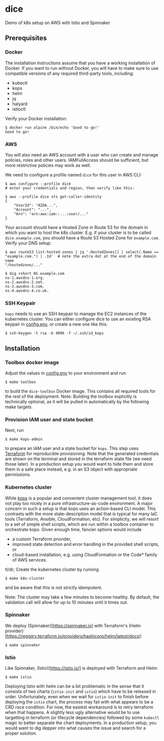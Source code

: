 # dice
Demo of k8s setup on AWS with Istio and Spinnaker

## Prerequisites

### Docker
The installation instructions assume that you have a working installation of Docker. If you want to run without Docker, you will have to make sure to use compatible versions of any required third-party tools, including:

* kubectl
* kops
* helm
* jq
* halyard
* istioctl

Verify your Docker installation:

	$ docker run alpine /bin/echo 'Good to go!'
	Good to go!

### AWS
You will also need an AWS account with a user who can create and manage policies, roles and other users. IAMFullAccess should be sufficient, but more restrictive policies may work as well.

We need to configure a profile named `dice` for this user in AWS CLI:

	$ aws configure --profile dice
	# enter your credentials and region, then verify like this:

	$ aws --profile dice sts get-caller-identity
	{
		"UserId": "AIDA...",
		"Account": "...",
		"Arn": "arn:aws:iam::...:user/..."
	}

Your account should have a Hosted Zone in Route 53 for the domain in which you want to host the k8s cluster. E.g. if your cluster is to be called `dice.example.com`, you should have a Route 53 Hosted Zone for `example.com`. Verify your DNS setup:

	$ aws route53 list-hosted-zones | jq '.HostedZones[] | select(.Name == "example.com.") | .Id'  # note the extra dot at the end of the domain name
	"/hostedzone/..."

	$ dig +short NS example.com
	ns-1.awsdns-1.org.
	ns-2.awsdns-2.net.
	ns-3.awsdns-3.com.
	ns-4.awsdns-4.co.uk.

### SSH Keypair
`kops` needs to use an SSH keypair to manage the EC2 instances of the kubernetes cluster. You can either configure dice to use an existing RSA keypair in [config.env](config.env), or create a new one like this:

	$ ssh-keygen -t rsa -b 4096 -f ~/.ssh/id_kops

## Installation

### Toolbox docker image
Adjust the values in [config.env](config.env) to your environment and run 

	$ make toolbox

to build the `dice-toolbox` Docker image. This contains all required tools for the rest of the deployment. Note: Building the toolbox explicitly is technically optional, as it will be pulled in automatically by the following make targets.

### Provision IAM user and state bucket

Next, run

	$ make kops-admin

to prepare an IAM user and a state bucket for `kops`. This step uses [Terraform](https://www.terraform.io/) for reproducible provisioning. Note that the generated credentials are shown on the terminal and stored in the terraform state file (we need those later). In a production setup you would want to hide them and store them in a safe place instead, e.g. in an S3 object with appropriate permissions.

### Kubernetes cluster

While [kops](https://https://kops.sigs.k8s.io/) is a popular and convenient cluster management tool, it does not play too nicely in a pure infrastructure-as-code environment. A major concern in such a setup is that kops uses an action-based CLI model. This contrasts with the more state-description model that is typical for many IaC tools (Terraform, Ansible, CloudFormation, etc). For simplicity, we will resort to a set of simple shell scripts, which are run within a toolbox container to orchestrate kops. Given enough time, fancier options would include
* a custom Terraform provider,
* improved state detection and error handling in the provided shell scripts, or
* cloud-based installation, e.g. using CloudFormation or the Code* family of AWS services.

tl/dr; Create the kubernetes cluster by running

	$ make k8s-cluster

and be aware that this is not strictly idempotent.

Note: The cluster may take a few minutes to become healthy. By default, the validation call will allow for up to 10 minutes until it times out.

### Spinnaker

We deploy (Spinnaker)[https://spinnaker.io] with Terraform's (Helm provider)[https://registry.terraform.io/providers/hashicorp/helm/latest/docs]:

	$ make spinnaker

### Istio

Like Spinnaker, (Istio)[https://istio.io/] is deployed with Terraform and Helm:

	$ make istio

Deploying Istio with helm can be a bit problematic in the sense that it consists of two charts (`istio-init` and `istio`) which have to be released in order. Unfortunately, even when we wait for `istio-init` to finish before deploying the `istio` chart, the process may fail with what appears to be a CRD race condition. For now, the easiest workaround is to retry terraform when that happens. A slightly less ugly alternative would be to use targetting in terraform (or lifecycle dependencies) followed by some `kubectl` magic to better separate the chart deployments. In a production setup, you would want to dig depper into what causes the issue and search for a proper solution.
